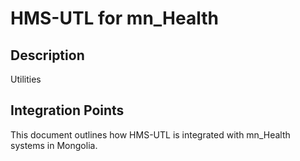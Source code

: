 # HMS-UTL for mn_Health

## Description

Utilities

## Integration Points

This document outlines how HMS-UTL is integrated with mn_Health systems in Mongolia.
